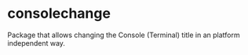 # consolechange
Package that allows
 changing the Console (Terminal)
 title in an platform independent way.
